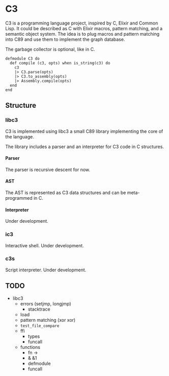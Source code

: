 # C3

C3 is a programming language project, inspired by C, Elixir and
Common Lisp. It could be described as C with Elixir macros, pattern
matching, and a semantic object system. The idea is to plug macros and
pattern matching into C89 and use them to implement the graph database.

The garbage collector is optional, like in C.

```
defmodule C3 do
  def compile (c3, opts) when is_string(c3) do
    c3
    |> C3.parse(opts)
    |> C3.to_assembly(opts)
    |> Assembly.compile(opts)
  end
end
```

## Structure

### libc3

C3 is implemented using libc3 a small C89 library implementing the core
of the language.

The library includes a parser and an interpreter for C3 code in C structures.

#### Parser

The parser is recursive descent for now.

#### AST

The AST is represented as C3 data structures and can be meta-programmed in C.

#### Interpreter

Under development.


### ic3

Interactive shell. Under development.


### c3s

Script interpreter. Under development.


## TODO

 - libc3
   - errors (setjmp, longjmp)
     - stacktrace
   - load
   - pattern matching (xor xor)
   - `test_file_compare`
   - ffi
     - types
     - funcall
   - functions
     - fn ->
     - & &1
     - defmodule
     - funcall
